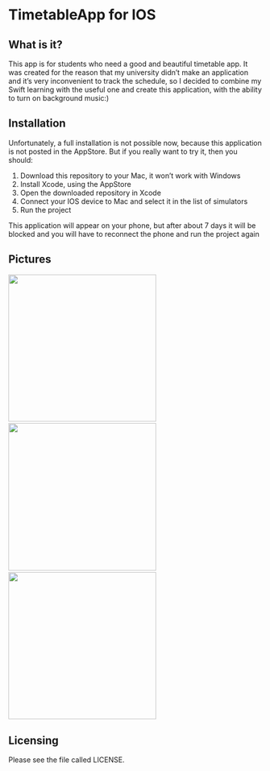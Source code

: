 # TimetableApp for IOS
<h2>What is it?</h2>
<p>This app is for students who need a good and beautiful timetable app. It was created for the reason that my university didn’t make an application and it’s very inconvenient to track the schedule, so I decided to combine my Swift learning with the useful one and create this application, with the ability to turn on background music:)</p>
<h2>Installation</h2>
<p>Unfortunately, a full installation is not possible now, because this application is not posted in the AppStore. But if you really want to try it, then you should:</p>
  <ol>
  <li>Download this repository to your Mac, it won’t work with Windows</li>
  <li>Install Xcode, using the AppStore</li>
  <li>Open the downloaded repository in Xcode</li>
  <li>Connect your IOS device to Mac and select it in the list of simulators</li>
  <li>Run the project</li>
  </ol>
  <p>This application will appear on your phone, but after about 7 days it will be blocked and you will have to reconnect the phone and run the project again</p>
<h2>Pictures</h2>
<div>
  <p>
  <img src = "https://user-images.githubusercontent.com/61494312/205857420-98458b98-c1cf-4aaa-8b42-a14253f3d564.png", width = 292.5px, heigth = 633px, margin-rigth = 20px>
    &nbsp;
  <img src = "https://user-images.githubusercontent.com/61494312/205847058-f2e9f0dc-124d-4144-8123-74de69dadcf0.png", width = 292.5px, heigth = 633px, margin-rigth = 20px>
    &nbsp;
  <img src = "https://user-images.githubusercontent.com/61494312/205847122-73755df5-3744-4f3e-ba53-451730f3156b.png", width = 292.5px, heigth = 633px>
  </p>
</div>
<h2>Licensing</h2>
<p>Please see the file called LICENSE.</p>
